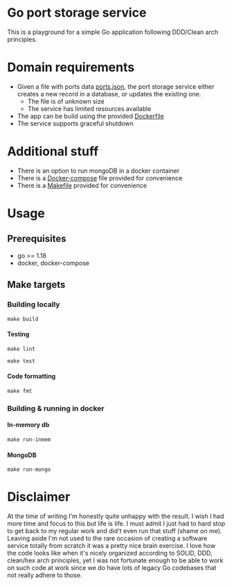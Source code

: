 # Go port storage service

This is a playground for a simple Go application following DDD/Clean arch principles.

# Domain requirements

- Given a file with ports data [ports.json](testdata/ports.json), the port storage service either creates a new record in a database, or updates the existing one.
  - The file is of unknown size
  - The service has limited resources available
- The app can be build using the provided [Dockerfile](Dockerfile)
- The service supports graceful shutdown

# Additional stuff

- There is an option to run mongoDB in a docker container
- There is a [Docker-compose](docker-compose.yaml) file provided for convenience
- There is a [Makefile](Makefile) provided for convenience

# Usage

## Prerequisites

- go >= 1.18
- docker, docker-compose

## Make targets

### Building locally

  `make build`

#### Testing

`make lint`

`make test`

#### Code formatting

`make fmt`

### Building & running in docker

#### In-memory db

  `make run-inmem`

#### MongoDB

  `make run-mongo`

# Disclaimer

At the time of writing I'm honestly quite unhappy with the result. I wish I had more time and focus to this but life is life.
I must admit I just had to hard stop to get back to my regular work and did't even run that stuff (shame on me).
Leaving aside I'm not used to the rare occasion of creating a software service totally from scratch it was a pretty nice brain exercise. 
I love how the code looks like when it's nicely organized according to SOLID, DDD, clean/hex arch principles, 
yet I was not fortunate enough to be able to work on such code at work since we do have lots of legacy Go codebases 
that not really adhere to those.
